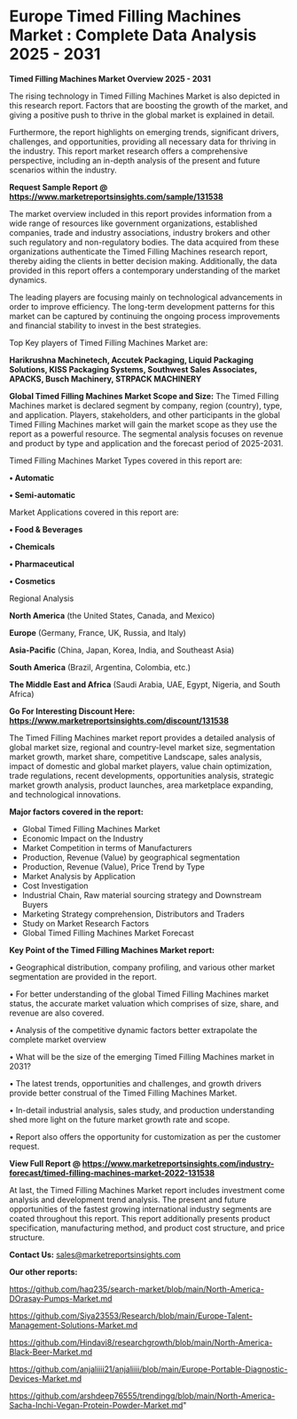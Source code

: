 # Europe Timed Filling Machines Market : Complete Data Analysis 2025 - 2031

<Strong> Timed Filling Machines Market Overview 2025 - 2031</strong>

The rising technology in Timed Filling Machines Market is also depicted in this research report. Factors that are boosting the growth of the market, and giving a positive push to thrive in the global market is explained in detail.

Furthermore, the report highlights on emerging trends, significant drivers, challenges, and opportunities, providing all necessary data for thriving in the industry. This report market research offers a comprehensive perspective, including an in-depth analysis of the present and future scenarios within the industry.

<strong>Request Sample Report @ <a href=https://www.marketreportsinsights.com/sample/131538>https://www.marketreportsinsights.com/sample/131538</a></strong>

The market overview included in this report provides information from a wide range of resources like government organizations, established companies, trade and industry associations, industry brokers and other such regulatory and non-regulatory bodies. The data acquired from these organizations authenticate the Timed Filling Machines research report, thereby aiding the clients in better decision making. Additionally, the data provided in this report offers a contemporary understanding of the market dynamics.

The leading players are focusing mainly on technological advancements in order to improve efficiency. The long-term development patterns for this market can be captured by continuing the ongoing process improvements and financial stability to invest in the best strategies.

Top Key players of Timed Filling Machines Market are:

<strong>Harikrushna Machinetech, Accutek Packaging, Liquid Packaging Solutions, KISS Packaging Systems, Southwest Sales Associates, APACKS, Busch Machinery, STRPACK MACHINERY</strong>

<strong><b>Global Timed Filling Machines Market Scope and Size:</b></strong>
The Timed Filling Machines market is declared segment by company, region (country), type, and application. Players, stakeholders, and other participants in the global Timed Filling Machines market will gain the market scope as they use the report as a powerful resource. The segmental analysis focuses on revenue and product by type and application and the forecast period of 2025-2031.

Timed Filling Machines Market Types covered in this report are:

<strong>• Automatic

• Semi-automatic</strong>

Market Applications covered in this report are:

<strong>• Food & Beverages

• Chemicals

• Pharmaceutical

• Cosmetics</strong> 

Regional Analysis

<strong>North America</strong> (the United States, Canada, and Mexico)

<strong>Europe</strong> (Germany, France, UK, Russia, and Italy)

<strong>Asia-Pacific</strong> (China, Japan, Korea, India, and Southeast Asia)

<strong>South America</strong> (Brazil, Argentina, Colombia, etc.)

<strong>The Middle East and Africa</strong> (Saudi Arabia, UAE, Egypt, Nigeria, and South Africa)

<strong>Go For Interesting Discount Here: <a href=https://www.marketreportsinsights.com/discount/131538>https://www.marketreportsinsights.com/discount/131538</a></strong>

The Timed Filling Machines market report provides a detailed analysis of global market size, regional and country-level market size, segmentation market growth, market share, competitive Landscape, sales analysis, impact of domestic and global market players, value chain optimization, trade regulations, recent developments, opportunities analysis, strategic market growth analysis, product launches, area marketplace expanding, and technological innovations.

<strong><b>Major factors covered in the report:</b></strong>
<ul>
  <li>Global Timed Filling Machines Market </li>
  <li>Economic Impact on the Industry</li>
  <li>Market Competition in terms of Manufacturers</li>
  <li>Production, Revenue (Value) by geographical segmentation</li>
  <li>Production, Revenue (Value), Price Trend by Type</li>
  <li>Market Analysis by Application</li>
  <li>Cost Investigation</li>
  <li>Industrial Chain, Raw material sourcing strategy and Downstream Buyers</li>
  <li>Marketing Strategy comprehension, Distributors and Traders</li>
  <li>Study on Market Research Factors</li>
  <li>Global Timed Filling Machines Market Forecast</li>
</ul>

<strong><b>Key Point of the Timed Filling Machines Market report:</b></strong>

• Geographical distribution, company profiling, and various other market segmentation are provided in the report.

• For better understanding of the global Timed Filling Machines market status, the accurate market valuation which comprises of size, share, and revenue are also covered.

• Analysis of the competitive dynamic factors better extrapolate the complete market overview

• What will be the size of the emerging Timed Filling Machines market in 2031?

• The latest trends, opportunities and challenges, and growth drivers provide better construal of the Timed Filling Machines Market.

• In-detail industrial analysis, sales study, and production understanding shed more light on the future market growth rate and scope.

• Report also offers the opportunity for customization as per the customer request.

<strong><b>View Full Report @ <a href=https://www.marketreportsinsights.com/industry-forecast/timed-filling-machines-market-2022-131538>https://www.marketreportsinsights.com/industry-forecast/timed-filling-machines-market-2022-131538</a></b></strong>


At last, the Timed Filling Machines Market report includes investment come analysis and development trend analysis. The present and future opportunities of the fastest growing international industry segments are coated throughout this report. This report additionally presents product specification, manufacturing method, and product cost structure, and price structure.

<strong>Contact Us:</strong>
sales@marketreportsinsights.com

<strong>Our other reports:</strong>

<a href=https://github.com/haq235/search-market/blob/main/North-America-DOrasay-Pumps-Market.md>https://github.com/haq235/search-market/blob/main/North-America-DOrasay-Pumps-Market.md</a>

<a href=https://github.com/Siya23553/Research/blob/main/Europe-Talent-Management-Solutions-Market.md>https://github.com/Siya23553/Research/blob/main/Europe-Talent-Management-Solutions-Market.md</a>

<a href=https://github.com/Hindavi8/researchgrowth/blob/main/North-America-Black-Beer-Market.md>https://github.com/Hindavi8/researchgrowth/blob/main/North-America-Black-Beer-Market.md</a>

<a href=https://github.com/anjaliiii21/anjaliiii/blob/main/Europe-Portable-Diagnostic-Devices-Market.md>https://github.com/anjaliiii21/anjaliiii/blob/main/Europe-Portable-Diagnostic-Devices-Market.md</a>

<a href=https://github.com/arshdeep76555/trendingg/blob/main/North-America-Sacha-Inchi-Vegan-Protein-Powder-Market.md>https://github.com/arshdeep76555/trendingg/blob/main/North-America-Sacha-Inchi-Vegan-Protein-Powder-Market.md</a>"
